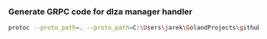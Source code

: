 
### Generate GRPC code for dlza manager handler
```bash
protoc --proto_path=. --proto_path=C:\Users\jarek\GolandProjects\github\dlza-manager\dlzamanagerproto --proto_path=C:\Users\jarek\GolandProjects\github\genericproto\pkg\generic\proto --go_out=. --go_opt=paths=source_relative --go-grpc_out=. --go-grpc_opt=paths=source_relative *.proto
```